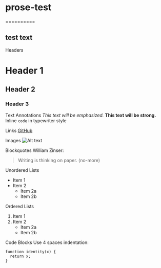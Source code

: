 # prose-test
==========
## test text

Headers
# Header 1
## Header 2
### Header 3

Text Annotations
*This text will be emphasized.*
**This text will be strong.**
Inline `code` in typewriter style

Links
[GitHub](http://github.com)

Images
![Alt text](/images/logo.png)

Blockquotes
William Zinser:
> Writing is thinking on paper. (no-more)

Unordered Lists
* Item 1
* Item 2
  * Item 2a
  * Item 2b
  
Ordered Lists
1. Item 1
2. Item 2
   * Item 2a
   * Item 2b
   
Code Blocks
Use 4 spaces indentation:

    function identity(x) {
      return x;
    }

